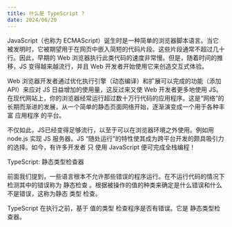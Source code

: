 ```yaml
---
title: 什么是 TypeScript ?
date: 2024/06/20
---
```


JavaScript（也称为 ECMAScript）诞生时是一种简单的浏览器脚本语言。当它被发明时，它被期望用于在网页中嵌入简短的代码片段。这些片段通常不超过几十行。因此，早期的 Web 浏览器执行此类代码的速度非常慢。但是，随着时间的推移，JS 变得越来越流行，并且 Web 开发者开始使用它来创造交互式体验。

Web 浏览器开发者通过优化执行引擎（动态编译）和扩展可以完成的功能（添加 API）来应对 JS 日益增加的使用量，这反过来又使 Web 开发者更多地使用 JS。在现代网站上，你的浏览器经常运行超过数十万行代码的应用程序。这是“网络”的长期而渐进的发展，从一个简单的静态页面网络开始，逐渐演变成一个用于各种丰富 应用程序 的平台。

不仅如此，JS已经变得足够流行，以至于可以在浏览器环境之外使用。例如用 node.js 实现 JS 服务器。JS “随处运行”的特性使其成为跨平台开发的颇具吸引力的选择。如今，有许多开发者 只 使用 JavaScript 便可完成全栈编程！

TypeScript: 静态类型检查器

前面我们提到，一些语言根本不允许那些错误的程序运行。在不运行代码的情况下检测其中的错误称为 静态检查 。根据被操作的值的种类来确定是什么错误和什么不是错误，这称为静态 类型 检查。

TypeScript 在执行之前，基于 值的类型 检查程序是否有错误。它是 静态类型检查器。